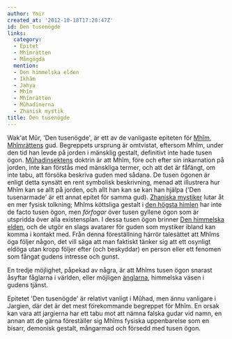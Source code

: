```yaml
---
author: Ymir
created_at: '2012-10-18T17:28:47Z'
id: Den tusenögde
links:
  category:
  - Epitet
  - Mhîmrätten
  - Mångögda
  mention:
  - Den himmelska elden
  - Ikhâm
  - Jahya
  - Mhîm
  - Mhîmrätten
  - Mûhadinerna
  - Zhanisk mystik
title: Den tusenögde
---
```


Wak'at Mûr, 'Den tusenögde', är ett av de vanligaste epiteten för [Mhîm], [Mhîmrättens] gud.
Begreppets ursprung är omtvistat, eftersom Mhîm, under den tid han levde på jorden i mänsklig
gestalt, definitivt inte hade tusen ögon. [Mûhadinsektens] doktrin är att Mhîm, före och efter sin
inkarnation på jorden, inte kan förstås med mänskliga termer, och att det är fåfängt, om inte tabu,
att försöka beskriva guden med sådana. De tusen ögonen är enligt detta synsätt en rent symbolisk
beskrivning, menad att illustrera hur Mhîm kan se allt på jorden, och allt han kan se kan han hjälpa
('Den tusenarmade' är ett annat epitet för samma gud). [Zhaniska mystiker] lutar åt en mer fysisk
tolkning; Mhîms köttsliga gestalt i [den högsta himlen] har inte de facto tusen ögon, men *förfogar*
över tusen gyllene ögon som är utspridda över alla existensplan. I dessa tusen ögon brinner [Den
himmelska elden], och de utgör en slags avatarer för guden som mystiker ibland kan komma i kontakt
med. Från denna föreställning härrör talesättet att Mhîms öga följer någon, det vill säga att man
faktiskt tänker sig att ett osynligt eldöga utan kropp följer efter (och beskyddar) en person eller
ett fenomen som fångat gudens intresse och gunst.

En tredje möjlighet, påpekad av några, är att Mhîms tusen ögon snarast åsyftar fåglarna i världen,
eller möjligen [änglarna], himmelska väsen i gudens tjänst.

Epitetet 'Den tusenögde' är relativt vanligt i Mûhad, men ännu vanligare i Jargien, där det är det
mest förekommande begreppet för Mhîm. En orsak kan vara att jargierna har ett tabu mot att nämna
falska gudar vid namn, en annan att de gärna föreställer sig Mhîms fysiska uppenbarelse som en
bisarr, demonisk gestalt, mångarmad och försedd med tusen ögon.

  [Mhîm]: Mhîm
  [Mhîmrättens]: Mhîmrätten
  [Mûhadinsektens]: Mûhadinerna
  [Zhaniska mystiker]: Zhanisk_mystik
  [den högsta himlen]: Jahya
  [Den himmelska elden]: Den_himmelska_elden
  [änglarna]: Ikhâm